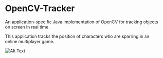 # OpenCV-Tracker
An application-specific Java implementation of OpenCV for tracking objects on screen in real time.

This application tracks the position of characters who are sparring in an online multiplayer game.


![Alt Text](https://thumbs.gfycat.com/QuarterlyElasticHuemul-size_restricted.gif)
